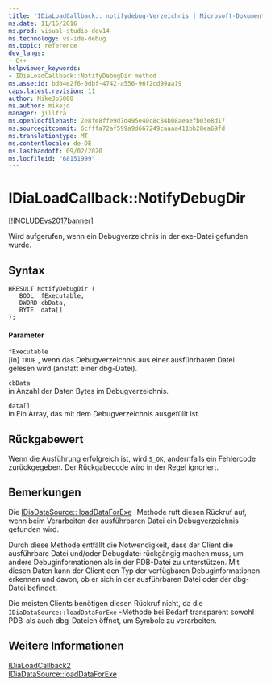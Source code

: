 ```yaml
---
title: 'IDiaLoadCallback:: notifydebug-Verzeichnis | Microsoft-Dokumentation'
ms.date: 11/15/2016
ms.prod: visual-studio-dev14
ms.technology: vs-ide-debug
ms.topic: reference
dev_langs:
- C++
helpviewer_keywords:
- IDiaLoadCallback::NotifyDebugDir method
ms.assetid: bd04e2f6-0dbf-4742-a556-96f2cd99aa19
caps.latest.revision: 11
author: MikeJo5000
ms.author: mikejo
manager: jillfra
ms.openlocfilehash: 2e8fe8ffe9d7d495e40c8c84b08aeaefb03e8d17
ms.sourcegitcommit: 6cfffa72af599a9d667249caaaa411bb28ea69fd
ms.translationtype: MT
ms.contentlocale: de-DE
ms.lasthandoff: 09/02/2020
ms.locfileid: "68151999"
---
```

# <a name="idialoadcallbacknotifydebugdir"></a>IDiaLoadCallback::NotifyDebugDir
[!INCLUDE[vs2017banner](../../includes/vs2017banner.md)]

Wird aufgerufen, wenn ein Debugverzeichnis in der exe-Datei gefunden wurde.  
  
## <a name="syntax"></a>Syntax  
  
```cpp#  
HRESULT NotifyDebugDir (   
   BOOL  fExecutable,  
   DWORD cbData,  
   BYTE  data[]  
);  
```  
  
#### <a name="parameters"></a>Parameter  
 `fExecutable`  
 [in] `TRUE` , wenn das Debugverzeichnis aus einer ausführbaren Datei gelesen wird (anstatt einer dbg-Datei).  
  
 `cbData`  
 in Anzahl der Daten Bytes im Debugverzeichnis.  
  
 `data[]`  
 in Ein Array, das mit dem Debugverzeichnis ausgefüllt ist.  
  
## <a name="return-value"></a>Rückgabewert  
 Wenn die Ausführung erfolgreich ist, wird `S_OK`, andernfalls ein Fehlercode zurückgegeben. Der Rückgabecode wird in der Regel ignoriert.  
  
## <a name="remarks"></a>Bemerkungen  
 Die [IDiaDataSource:: loadDataForExe](../../debugger/debug-interface-access/idiadatasource-loaddataforexe.md) -Methode ruft diesen Rückruf auf, wenn beim Verarbeiten der ausführbaren Datei ein Debugverzeichnis gefunden wird.  
  
 Durch diese Methode entfällt die Notwendigkeit, dass der Client die ausführbare Datei und/oder Debugdatei rückgängig machen muss, um andere Debuginformationen als in der PDB-Datei zu unterstützen. Mit diesen Daten kann der Client den Typ der verfügbaren Debuginformationen erkennen und davon, ob er sich in der ausführbaren Datei oder der dbg-Datei befindet.  
  
 Die meisten Clients benötigen diesen Rückruf nicht, da die `IDiaDataSource::loadDataForExe` -Methode bei Bedarf transparent sowohl PDB-als auch dbg-Dateien öffnet, um Symbole zu verarbeiten.  
  
## <a name="see-also"></a>Weitere Informationen  
 [IDiaLoadCallback2](../../debugger/debug-interface-access/idialoadcallback2.md)   
 [IDiaDataSource::loadDataForExe](../../debugger/debug-interface-access/idiadatasource-loaddataforexe.md)

